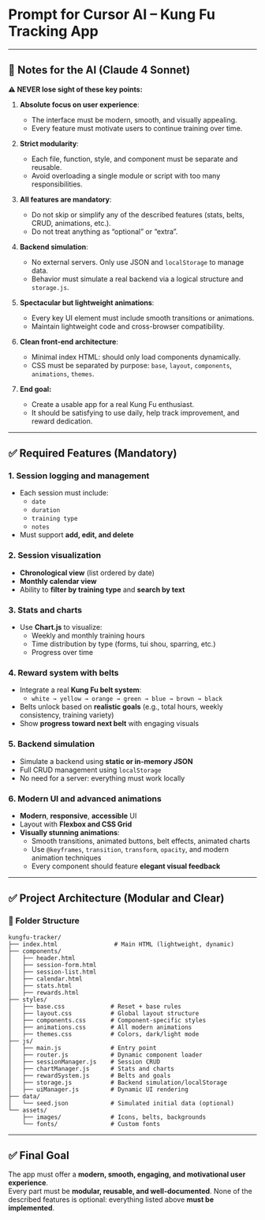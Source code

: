 
# Prompt for Cursor AI – Kung Fu Tracking App

---

## 🔧 Notes for the AI (Claude 4 Sonnet)

**⚠️ NEVER lose sight of these key points:**

1. **Absolute focus on user experience**:
   - The interface must be modern, smooth, and visually appealing.
   - Every feature must motivate users to continue training over time.

2. **Strict modularity**:
   - Each file, function, style, and component must be separate and reusable.
   - Avoid overloading a single module or script with too many responsibilities.

3. **All features are mandatory**:
   - Do not skip or simplify any of the described features (stats, belts, CRUD, animations, etc.).
   - Do not treat anything as “optional” or “extra”.

4. **Backend simulation**:
   - No external servers. Only use JSON and `localStorage` to manage data.
   - Behavior must simulate a real backend via a logical structure and `storage.js`.

5. **Spectacular but lightweight animations**:
   - Every key UI element must include smooth transitions or animations.
   - Maintain lightweight code and cross-browser compatibility.

6. **Clean front-end architecture**:
   - Minimal index HTML: should only load components dynamically.
   - CSS must be separated by purpose: `base`, `layout`, `components`, `animations`, `themes`.

7. **End goal:**
   - Create a usable app for a real Kung Fu enthusiast.
   - It should be satisfying to use daily, help track improvement, and reward dedication.

---

## ✅ Required Features (Mandatory)

### 1. Session logging and management
- Each session must include:
  - `date`
  - `duration`
  - `training type`
  - `notes`
- Must support **add, edit, and delete**

### 2. Session visualization
- **Chronological view** (list ordered by date)
- **Monthly calendar view**
- Ability to **filter by training type** and **search by text**

### 3. Stats and charts
- Use **Chart.js** to visualize:
  - Weekly and monthly training hours
  - Time distribution by type (forms, tui shou, sparring, etc.)
  - Progress over time

### 4. Reward system with belts
- Integrate a real **Kung Fu belt system**:
  - `white → yellow → orange → green → blue → brown → black`
- Belts unlock based on **realistic goals** (e.g., total hours, weekly consistency, training variety)
- Show **progress toward next belt** with engaging visuals

### 5. Backend simulation
- Simulate a backend using **static or in-memory JSON**
- Full CRUD management using `localStorage`
- No need for a server: everything must work locally

### 6. Modern UI and advanced animations
- **Modern**, **responsive**, **accessible** UI
- Layout with **Flexbox and CSS Grid**
- **Visually stunning animations**:
  - Smooth transitions, animated buttons, belt effects, animated charts
  - Use `@keyframes`, `transition`, `transform`, `opacity`, and modern animation techniques
  - Every component should feature **elegant visual feedback**

---

## ✅ Project Architecture (Modular and Clear)

### 📁 Folder Structure

```
kungfu-tracker/
├── index.html                # Main HTML (lightweight, dynamic)
├── components/
│   ├── header.html
│   ├── session-form.html
│   ├── session-list.html
│   ├── calendar.html
│   ├── stats.html
│   ├── rewards.html
├── styles/
│   ├── base.css             # Reset + base rules
│   ├── layout.css           # Global layout structure
│   ├── components.css       # Component-specific styles
│   ├── animations.css       # All modern animations
│   ├── themes.css           # Colors, dark/light mode
├── js/
│   ├── main.js              # Entry point
│   ├── router.js            # Dynamic component loader
│   ├── sessionManager.js    # Session CRUD
│   ├── chartManager.js      # Stats and charts
│   ├── rewardSystem.js      # Belts and goals
│   ├── storage.js           # Backend simulation/localStorage
│   ├── uiManager.js         # Dynamic UI rendering
├── data/
│   └── seed.json            # Simulated initial data (optional)
└── assets/
    ├── images/              # Icons, belts, backgrounds
    └── fonts/               # Custom fonts
```

---

## ✅ Final Goal

The app must offer a **modern, smooth, engaging, and motivational user experience**.  
Every part must be **modular, reusable, and well-documented**. None of the described features is optional: everything listed above **must be implemented**.
